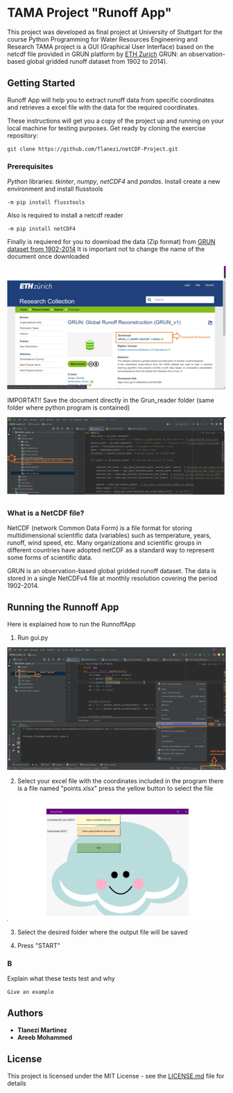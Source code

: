 # TAMA Project "Runoff App"

This project was developed as final project at University of Stuttgart for the course Python Programming for Water Resources Engineering and Research
TAMA project is a GUI (Graphical User Interface) based on the netcdf file provided in GRUN platform by [ETH Zurich](https://www.research-collection.ethz.ch/handle/20.500.11850/324386)
GRUN: an observation-based global gridded runoff dataset from 1902 to 2014).       


## Getting Started
Runoff App will help you to extract runoff data from specific coordinates and retrieves a excel file with the data for the required coordinates.

These instructions will get you a copy of the project up and running on your local machine for testing purposes. 
Get ready by cloning the exercise repository:

```
git clone https://github.com/Tlanezi/netCDF-Project.git
```                                 

### Prerequisites
*Python* libraries: *tkinter*, *numpy*, *netCDF4* and *pandas*.
Install create a new environment and install flusstools

```
-m pip install flusstools
```

Also is required to install a netcdf reader

```
-m pip install netCDF4
```

Finally is requiered for you to download the data (Zip format) from [GRUN dataset from 1902-2014](https://www.research-collection.ethz.ch/handle/20.500.11850/324386)
It is important not to change the name of the document once downloaded

![git](https://github.com/Tlanezi/netCDF-Project/blob/a0ce7fa0444301056260bcfa5df83bc9bf5c7afc/ETH.png)


IMPORTAT!! 
Save the document directly in the Grun_reader folder (same folder where python program is contained)


![](https://github.com/Tlanezi/netCDF-Project/blob/8e5996a1a4300989ccefd1ad4a37fb858e5483b4/grun.png)


### What is a NetCDF file?

NetCDF (network Common Data Form) is a file format for storing multidimensional scientific data (variables) such as temperature, years, runoff, wind speed, etc.
Many organizations and scientific groups in different countries have adopted netCDF as a standard way to represent some forms of scientific data.

GRUN is an observation-based global gridded runoff dataset. The data is stored in a single NetCDFv4 file at monthly resolution covering the period 1902-2014. 


## Running the Runnoff App

Here is explained how to run the RunnoffApp

1) Run gui.py

![](https://github.com/Tlanezi/netCDF-Project/blob/6c94ac9257e5323ea56fdf1608e57410ceb61058/gui.png)

2) Select your excel file with the coordinates
included in the program there is a file named "points.xlsx"
press the yellow button to select the file

![](https://github.com/Tlanezi/netCDF-Project/blob/97bbe0681d83af8ef594883f1685ab5c70164062/runnoffapp.png)

3) Select the desired folder where the output file will be saved  

4) Press "START"




### B

Explain what these tests test and why

```
Give an example
```


## Authors

* **Tlanezi Martinez**  
* **Areeb Mohammed**



## License

This project is licensed under the MIT License - see the [LICENSE.md](LICENSE.md) file for details




